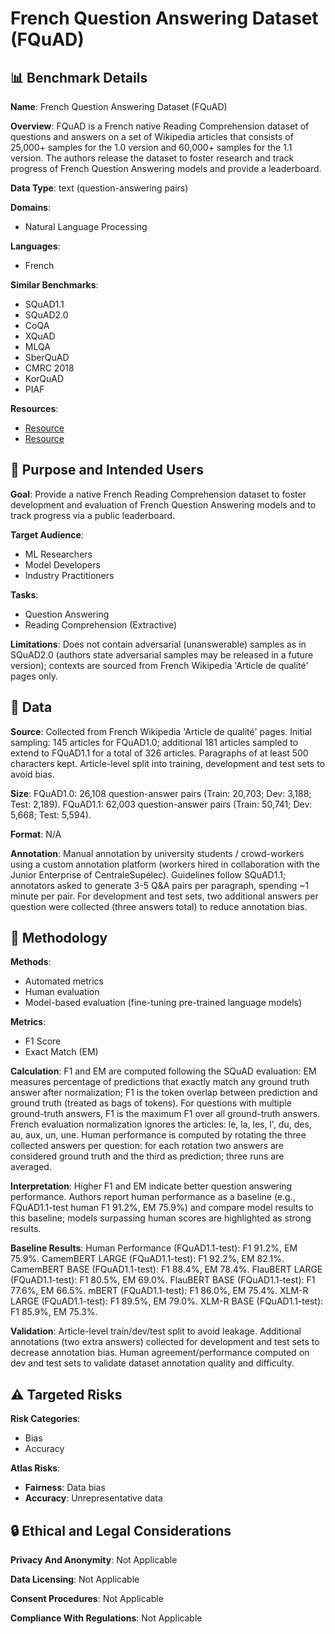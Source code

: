# French Question Answering Dataset (FQuAD)

## 📊 Benchmark Details

**Name**: French Question Answering Dataset (FQuAD)

**Overview**: FQuAD is a French native Reading Comprehension dataset of questions and answers on a set of Wikipedia articles that consists of 25,000+ samples for the 1.0 version and 60,000+ samples for the 1.1 version. The authors release the dataset to foster research and track progress of French Question Answering models and provide a leaderboard.

**Data Type**: text (question-answering pairs)

**Domains**:
- Natural Language Processing

**Languages**:
- French

**Similar Benchmarks**:
- SQuAD1.1
- SQuAD2.0
- CoQA
- XQuAD
- MLQA
- SberQuAD
- CMRC 2018
- KorQuAD
- PIAF

**Resources**:
- [Resource](https://illuin-tech.github.io/FQuAD-explorer/)
- [Resource](https://arxiv.org/abs/2002.06071)

## 🎯 Purpose and Intended Users

**Goal**: Provide a native French Reading Comprehension dataset to foster development and evaluation of French Question Answering models and to track progress via a public leaderboard.

**Target Audience**:
- ML Researchers
- Model Developers
- Industry Practitioners

**Tasks**:
- Question Answering
- Reading Comprehension (Extractive)

**Limitations**: Does not contain adversarial (unanswerable) samples as in SQuAD2.0 (authors state adversarial samples may be released in a future version); contexts are sourced from French Wikipedia 'Article de qualité' pages only.

## 💾 Data

**Source**: Collected from French Wikipedia 'Article de qualité' pages. Initial sampling: 145 articles for FQuAD1.0; additional 181 articles sampled to extend to FQuAD1.1 for a total of 326 articles. Paragraphs of at least 500 characters kept. Article-level split into training, development and test sets to avoid bias.

**Size**: FQuAD1.0: 26,108 question-answer pairs (Train: 20,703; Dev: 3,188; Test: 2,189). FQuAD1.1: 62,003 question-answer pairs (Train: 50,741; Dev: 5,668; Test: 5,594).

**Format**: N/A

**Annotation**: Manual annotation by university students / crowd-workers using a custom annotation platform (workers hired in collaboration with the Junior Enterprise of CentraleSupélec). Guidelines follow SQuAD1.1; annotators asked to generate 3-5 Q&A pairs per paragraph, spending ~1 minute per pair. For development and test sets, two additional answers per question were collected (three answers total) to reduce annotation bias.

## 🔬 Methodology

**Methods**:
- Automated metrics
- Human evaluation
- Model-based evaluation (fine-tuning pre-trained language models)

**Metrics**:
- F1 Score
- Exact Match (EM)

**Calculation**: F1 and EM are computed following the SQuAD evaluation: EM measures percentage of predictions that exactly match any ground truth answer after normalization; F1 is the token overlap between prediction and ground truth (treated as bags of tokens). For questions with multiple ground-truth answers, F1 is the maximum F1 over all ground-truth answers. French evaluation normalization ignores the articles: le, la, les, l', du, des, au, aux, un, une. Human performance is computed by rotating the three collected answers per question: for each rotation two answers are considered ground truth and the third as prediction; three runs are averaged.

**Interpretation**: Higher F1 and EM indicate better question answering performance. Authors report human performance as a baseline (e.g., FQuAD1.1-test human F1 91.2%, EM 75.9%) and compare model results to this baseline; models surpassing human scores are highlighted as strong results.

**Baseline Results**: Human Performance (FQuAD1.1-test): F1 91.2%, EM 75.9%. CamemBERT LARGE (FQuAD1.1-test): F1 92.2%, EM 82.1%. CamemBERT BASE (FQuAD1.1-test): F1 88.4%, EM 78.4%. FlauBERT LARGE (FQuAD1.1-test): F1 80.5%, EM 69.0%. FlauBERT BASE (FQuAD1.1-test): F1 77.6%, EM 66.5%. mBERT (FQuAD1.1-test): F1 86.0%, EM 75.4%. XLM-R LARGE (FQuAD1.1-test): F1 89.5%, EM 79.0%. XLM-R BASE (FQuAD1.1-test): F1 85.9%, EM 75.3%.

**Validation**: Article-level train/dev/test split to avoid leakage. Additional annotations (two extra answers) collected for development and test sets to decrease annotation bias. Human agreement/performance computed on dev and test sets to validate dataset annotation quality and difficulty.

## ⚠️ Targeted Risks

**Risk Categories**:
- Bias
- Accuracy

**Atlas Risks**:
- **Fairness**: Data bias
- **Accuracy**: Unrepresentative data

## 🔒 Ethical and Legal Considerations

**Privacy And Anonymity**: Not Applicable

**Data Licensing**: Not Applicable

**Consent Procedures**: Not Applicable

**Compliance With Regulations**: Not Applicable
